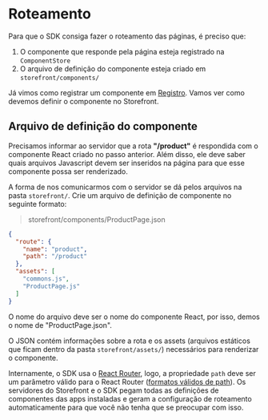 # Roteamento

Para que o SDK consiga fazer o roteamento das páginas, é preciso que:

1. O componente que responde pela página esteja registrado na `ComponentStore`
2. O arquivo de definição do componente esteja criado em `storefront/components/`

Já vimos como registrar um componente em [Registro](registro.md). Vamos ver como devemos definir o componente no Storefront.

## Arquivo de definição do componente

Precisamos informar ao servidor que a rota **"/product"** é respondida com o componente React criado no passo anterior. Além disso, ele deve saber quais arquivos Javascript devem ser inseridos na página para que esse componente possa ser renderizado.

A forma de nos comunicarmos com o servidor se dá pelos arquivos na pasta `storefront/`. Crie um arquivo de definição de componente no seguinte formato:

> storefront/components/ProductPage.json

```json
{
  "route": {
    "name": "product",
    "path": "/product"
  },
  "assets": [
    "commons.js",
    "ProductPage.js"
  ]
}
```

O nome do arquivo deve ser o nome do componente React, por isso, demos o nome de "ProductPage.json".

O JSON contém informações sobre a rota e os assets (arquivos estáticos que ficam dentro da pasta `storefront/assets/`) necessários para renderizar o componente.

Internamente, o SDK usa o [React Router](http://rackt.github.io/react-router/), logo, a propriedade `path` deve ser um parâmetro válido para o React Router ([formatos válidos de path](https://github.com/rackt/react-router/blob/master/docs/guides/basics/RouteMatching.md)). Os servidores do Storefront e o SDK pegam todas as definições de componentes das apps instaladas e geram a configuração de roteamento automaticamente para que você não tenha que se preocupar com isso.
